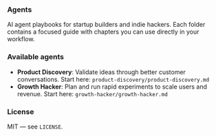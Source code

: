 ### Agents

AI agent playbooks for startup builders and indie hackers. Each folder contains a focused guide with chapters you can use directly in your workflow.

### Available agents
- **Product Discovery**: Validate ideas through better customer conversations. Start here: `product-discovery/product-discovery.md`
- **Growth Hacker**: Plan and run rapid experiments to scale users and revenue. Start here: `growth-hacker/growth-hacker.md`

### License
MIT — see `LICENSE`.